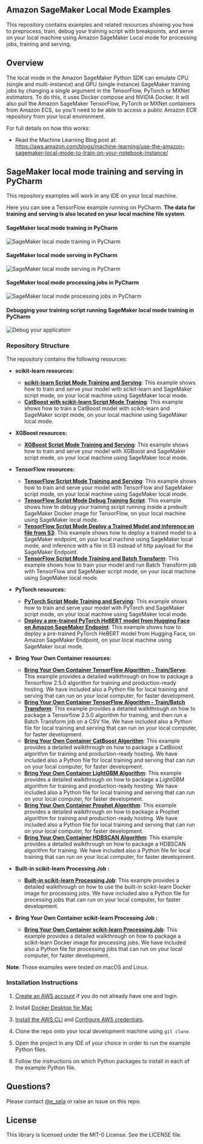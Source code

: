 ## Amazon SageMaker Local Mode Examples

This repository contains examples and related resources showing you how to preprocess, train, debug your training script with breakpoints, and serve on your local machine using Amazon SageMaker Local mode for processing jobs, training and serving. 

## Overview

The local mode in the Amazon SageMaker Python SDK can emulate CPU (single and multi-instance) and GPU (single instance) SageMaker training jobs by changing a single argument in the TensorFlow, PyTorch or MXNet estimators.  To do this, it uses Docker compose and NVIDIA Docker.  It will also pull the Amazon SageMaker TensorFlow, PyTorch or MXNet containers from Amazon ECS, so you’ll need to be able to access a public Amazon ECR repository from your local environment.

For full details on how this works:

- Read the Machine Learning Blog post at: https://aws.amazon.com/blogs/machine-learning/use-the-amazon-sagemaker-local-mode-to-train-on-your-notebook-instance/

## SageMaker local mode training and serving in PyCharm
This repository examples will work in any IDE on your local machine. 

Here you can see a TensorFlow example running on PyCharm. **The data for training and serving is also located on your local machine file system**.

#### SageMaker local mode training in PyCharm

![SageMaker local mode training in PyCharm](img/pycharm_sagemaker_local_training.png)

#### SageMaker local mode serving in PyCharm

![SageMaker local mode serving in PyCharm](img/pycharm_sagemaker_local_serving.png)

#### SageMaker local mode processing jobs in PyCharm

![SageMaker local mode processing jobs in PyCharm](img/pycharm_sagemaker_local_processing_jobs.png)

#### Debugging your training script running SageMaker local mode training in PyCharm

![Debug your application](img/debug_your_application_2.png)


### Repository Structure

The repository contains the following resources:

- **scikit-learn resources:**  

  - [**scikit-learn Script Mode Training and Serving**](scikit_learn_script_mode_local_training_and_serving):  This example shows how to train and serve your model with scikit-learn and SageMaker script mode, on your local machine using SageMaker local mode.
  - [**CatBoost with scikit-learn Script Mode Training**](catboost_scikit_learn_script_mode_local_training):  This example shows how to train a CatBoost model with scikit-learn and SageMaker script mode, on your local machine using SageMaker local mode.

- **XGBoost resources:**  

  - [**XGBoost Script Mode Training and Serving**](xgboost_script_mode_local_training_and_serving):  This example shows how to train and serve your model with XGBoost and SageMaker script mode, on your local machine using SageMaker local mode.

- **TensorFlow resources:**  

  - [**TensorFlow Script Mode Training and Serving**](tensorflow_script_mode_local_training_and_serving):  This example shows how to train and serve your model with TensorFlow and SageMaker script mode, on your local machine using SageMaker local mode.
  - [**TensorFlow Script Mode Debug Training Script**](tensorflow_script_mode_debug_local_training):  This example shows how to debug your training script running inside a prebuilt SageMaker Docker image for TensorFlow, on your local machine using SageMaker local mode.
  - [**TensorFlow Script Mode Deploy a Trained Model and inference on file from S3**](tensorflow_script_mode_local_model_inference):  This example shows how to deploy a trained model to a SageMaker endpoint, on your local machine using SageMaker local mode, and inference with a file in S3 instead of http payload for the SageMaker Endpoint.
  - [**TensorFlow Script Mode Training and Batch Transform**](tensorflow_script_mode_california_housing_local_training_and_batch_transform):  This example shows how to train your model and run Batch Transform job with TensorFlow and SageMaker script mode, on your local machine using SageMaker local mode.
  
- **PyTorch resources:**  

  - [**PyTorch Script Mode Training and Serving**](pytorch_script_mode_local_training_and_serving):  This example shows how to train and serve your model with PyTorch and SageMaker script mode, on your local machine using SageMaker local mode.
  - [**Deploy a pre-trained PyTorch HeBERT model from Hugging Face on Amazon SageMaker Endpoint**](huggingface_hebert_sentiment_analysis_local_serving):  This example shows how to deploy a pre-trained PyTorch HeBERT model from Hugging Face, on Amazon SageMaker Endpoint, on your local machine using SageMaker local mode.
  
- **Bring Your Own Container resources:**  

  - [**Bring Your Own Container TensorFlow Algorithm - Train/Serve**](tensorflow_bring_your_own_california_housing_local_training_and_serving):  This example provides a detailed walkthrough on how to package a Tensorflow 2.5.0 algorithm for training and production-ready hosting. We have included also a Python file for local training and serving that can run on your local computer, for faster development.
  - [**Bring Your Own Container TensorFlow Algorithm - Train/Batch Transform**](tensorflow_bring_your_own_california_housing_local_training_and_batch_transform):  This example provides a detailed walkthrough on how to package a Tensorflow 2.5.0 algorithm for training, and then run a Batch Transform job on a CSV file. We have included also a Python file for local training and serving that can run on your local computer, for faster development.  
  - [**Bring Your Own Container CatBoost Algorithm**](catboost_bring_your_own_container_local_training_and_serving):  This example provides a detailed walkthrough on how to package a CatBoost algorithm for training and production-ready hosting. We have included also a Python file for local training and serving that can run on your local computer, for faster development.    
  - [**Bring Your Own Container LightGBM Algorithm**](lightgbm_bring_your_own_container_local_training_and_serving):  This example provides a detailed walkthrough on how to package a LightGBM algorithm for training and production-ready hosting. We have included also a Python file for local training and serving that can run on your local computer, for faster development.
  - [**Bring Your Own Container Prophet Algorithm**](prophet_bring_your_own_container_local_training_and_serving):  This example provides a detailed walkthrough on how to package a Prophet algorithm for training and production-ready hosting. We have included also a Python file for local training and serving that can run on your local computer, for faster development.
  - [**Bring Your Own Container HDBSCAN Algorithm**](hdbscan_bring_your_own_container_local_training):  This example provides a detailed walkthrough on how to package a HDBSCAN algorithm for training. We have included also a Python file for local training that can run on your local computer, for faster development.
  
- **Built-in scikit-learn Processing Job :**  

  - [**Built-in scikit-learn Processing Job**](scikit_learn_local_processing):  This example provides a detailed walkthrough on how to use the built-in scikit-learn Docker image for processing jobs. We have included also a Python file for processing jobs that can run on your local computer, for faster development.

- **Bring Your Own Container scikit-learn Processing Job :**  

  - [**Bring Your Own Container scikit-learn Processing Job**](scikit_learn_bring_your_own_container_local_processing):  This example provides a detailed walkthrough on how to package a scikit-learn Docker image for processing jobs. We have included also a Python file for processing jobs that can run on your local computer, for faster development.
    
**Note**: Those examples were tested on macOS and Linux.

### Installation Instructions

1. [Create an AWS account](https://portal.aws.amazon.com/gp/aws/developer/registration/index.html) if you do not already have one and login.

2. Install [Docker Desktop for Mac](https://hub.docker.com/editions/community/docker-ce-desktop-mac)

3. [Install the AWS CLI](https://docs.aws.amazon.com/cli/latest/userguide/install-cliv2-mac.html#cliv2-mac-install-gui) and [Configure AWS credentials](https://docs.aws.amazon.com/cli/latest/userguide/cli-configure-quickstart.html#cli-configure-quickstart-config).

4. Clone the repo onto your local development machine using `git clone`.

5. Open the project in any IDE of your choice in order to run the example Python files.

6. Follow the instructions on which Python packages to install in each of the example Python file.

## Questions?

Please contact [@e_sela](https://twitter.com/e_sela) or raise an issue on this repo.

## License

This library is licensed under the MIT-0 License. See the LICENSE file.
